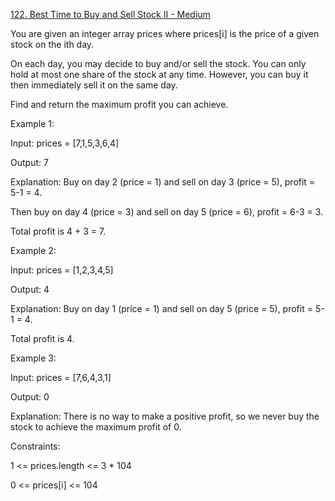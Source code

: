 [122. Best Time to Buy and Sell Stock II - Medium](https://leetcode.com/problems/best-time-to-buy-and-sell-stock-ii/)

You are given an integer array prices where prices[i] is the price of a given stock on the ith day.

On each day, you may decide to buy and/or sell the stock. You can only hold at most one share of the stock at any time. However, you can buy it then immediately sell it on the same day.

Find and return the maximum profit you can achieve.

 

Example 1:

Input: prices = [7,1,5,3,6,4]

Output: 7

Explanation: Buy on day 2 (price = 1) and sell on day 3 (price = 5), profit = 5-1 = 4.

Then buy on day 4 (price = 3) and sell on day 5 (price = 6), profit = 6-3 = 3.

Total profit is 4 + 3 = 7.

Example 2:

Input: prices = [1,2,3,4,5]

Output: 4

Explanation: Buy on day 1 (price = 1) and sell on day 5 (price = 5), profit = 5-1 = 4.

Total profit is 4.

Example 3:

Input: prices = [7,6,4,3,1]

Output: 0

Explanation: There is no way to make a positive profit, so we never buy the stock to achieve the maximum profit of 0.
 

Constraints:

1 <= prices.length <= 3 * 104

0 <= prices[i] <= 104